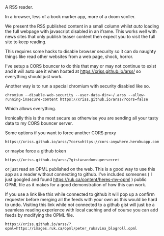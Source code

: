 
A RSS reader.

In a browser, less of a book marker app, more of a doom scoller.

We present the RSS published content in a small column whilst *auto* 
loading the full webpage with javascript disabled in an iframe. This 
works well with news sites that only publish teaser content then expect 
you to visit the full site to keep reading.

This requires some hacks to disable browser security so it can do 
naughty things like read other websites from a web page, shock, horror.

I've setup a CORS bouncer to do this that may or may not continue to 
exist and it will auto use it when hosted at 
https://xriss.github.io/arss/ so everything should just work.

Another way is to run a special chromium with security disabled like 
so.

	chromium --disable-web-security --user-data-dir=~/.arss --allow-running-insecure-content https://xriss.github.io/arss/?cors=false

Which allows everything.

Ironically this is the most secure as otherwise you are sending all 
your tasty data to my CORS bouncer server.


Some options if you want to force another CORS proxy

	https://xriss.github.io/arss/?cors=https://cors-anywhere.herokuapp.com
	
or maybe force a github token

	https://xriss.github.io/arss/?gist=randomsupersecret

or just read an OPML published on the web. This is a good way to use 
this app as a reader without connecting to github. I've included 
someones ( I just googled and found 
https://ruk.ca/content/heres-my-opml ) public OPML file as it makes for 
a good demonstration of how this can work.

If you use a link like this while connected to github it will pop up a 
confirm requester before merging all the feeds with your own as this 
would be hard to undo. Visiting this link while not connected to a 
github gist will just be a seamless reading experience with local 
caching and of course you can add feeds by modifying the OPML file.

	https://xriss.github.io/arss/?opml=https://images.ruk.ca/opml/peter_rukavina_blogroll.opml

